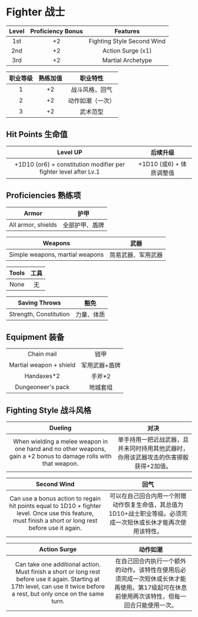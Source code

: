 # Fighter 战士
|Level|Proficiency Bonus|Features|
|:-:|:-:|:-:|
|1st|+2|Fighting Style Second Wind|
|2nd|+2|Action Surge (x1)|
|3rd|+2|Martial Archetype|

|职业等级|熟练加值|职业特性|
|:-:|:-:|:-:|
|1|+2|战斗风格，回气|
|2|+2|动作如潮（一次）|
|3|+2|武术范型|

## Hit Points 生命值
|Level UP|后续升级|
|:-:|:-:|
|+1D10 (or6) + constitution modifier per fighter level after Lv.1|+1D10 (或6) + 体质调整值|

## Proficiencies 熟练项
|Armor|护甲|
|:-:|:-:|
|All armor, shields|全部护甲、盾牌|

|Weapons|武器|
|:-:|:-:|
|Simple weapons, martial weapons|简易武器、军用武器|

|Tools|工具|
|:-:|:-:|
|None|无|

|Saving Throws|豁免|
|:-:|:-:|
|Strength, Constitution|力量、体质|

## Equipment 装备
|||
|:-:|:-:|
|Chain mail|链甲|
|Martial weapon + shield|军用武器+盾牌|
|Handaxes*2|手斧*2|
|Dungeoneer's pack|地城套组|

## Fighting Style 战斗风格
|Dueling|对决|
|:-:|:-:|
|When wielding a melee weapon in one hand and no other weapons, gain a +2 bonus to damage rolls with that weapon.|单手持用一把近战武器，且并未同时持用其他武器时，你用该武器攻击的伤害掷骰获得+2加值。|

|Second Wind|回气|
|:-:|:-:|
|Can use a bonus action to regain hit points equal to 1D10 +  fighter level. Once  use this feature, must finish a short or long rest before use it again.|可以在自己回合内用一个附赠动作恢复生命值，其总值为1D10+战士职业等级。必须完成一次短休或长休才能再次使用该特性。|

|Action Surge|动作如潮|
|:-:|:-:|
|Can take one additional action. Must finish a short or long rest before use it again. Starting at 17th level, can use it twice before a rest, but only once on the same turn.|在自己回合内执行一个额外的动作。该特性在使用后必须完成一次短休或长休才能再使用。第17级起可在休息前使用两次该特性，但每一回合只能使用一次。|